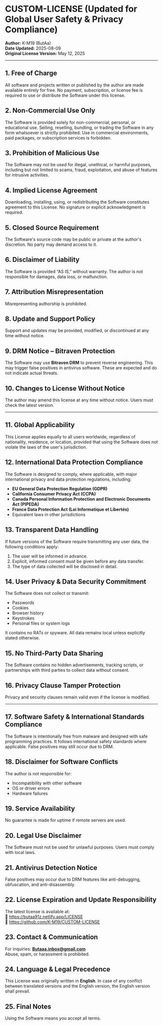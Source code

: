 # CUSTOM-LICENSE (Updated for Global User Safety & Privacy Compliance)

**Author:** K-M19 (ButAa)  
**Date Updated:** 2025-08-09  
**Original License Version:** May 12, 2025  

---

## 1. Free of Charge
All software and projects written or published by the author are made available entirely for free. No payment, subscription, or license fee is required to use or distribute the Software under this license.

## 2. Non-Commercial Use Only
The Software is provided solely for non-commercial, personal, or educational use. Selling, reselling, bundling, or trading the Software in any form whatsoever is strictly prohibited. Use in commercial environments, paid packages, or subscription services is forbidden.

## 3. Prohibition of Malicious Use
The Software may not be used for illegal, unethical, or harmful purposes, including but not limited to scams, fraud, exploitation, and abuse of features for intrusive activities.

## 4. Implied License Agreement
Downloading, installing, using, or redistributing the Software constitutes agreement to this License. No signature or explicit acknowledgment is required.

## 5. Closed Source Requirement
The Software's source code may be public or private at the author's discretion. No party may demand access to it.

## 6. Disclaimer of Liability
The Software is provided “AS IS,” without warranty. The author is not responsible for damages, data loss, or malfunction.

## 7. Attribution Misrepresentation
Misrepresenting authorship is prohibited.

## 8. Update and Support Policy
Support and updates may be provided, modified, or discontinued at any time without notice.

## 9. DRM Notice – Bitraven Protection
The Software may use **Bitraven DRM** to prevent reverse engineering. This may trigger false positives in antivirus software. These are expected and do not indicate actual threats.

## 10. Changes to License Without Notice
The author may amend this license at any time without notice. Users must check the latest version.

---

## 11. Global Applicability
This License applies equally to all users worldwide, regardless of nationality, residence, or location, provided that using the Software does not violate the laws of the user's jurisdiction.

## 12. International Data Protection Compliance
The Software is designed to comply, where applicable, with major international privacy and data protection regulations, including:  
- **EU General Data Protection Regulation (GDPR)**  
- **California Consumer Privacy Act (CCPA)**  
- **Canada Personal Information Protection and Electronic Documents Act (PIPEDA)**  
- **France Data Protection Act (Loi Informatique et Libertés)**  
- Equivalent laws in other jurisdictions  

## 13. Transparent Data Handling
If future versions of the Software require transmitting any user data, the following conditions apply:  
1. The user will be informed in advance.  
2. Explicit, informed consent must be given before any data transfer.  
3. The type of data collected will be disclosed in detail.

## 14. User Privacy & Data Security Commitment
The Software does not collect or transmit:  
- Passwords  
- Cookies  
- Browser history  
- Keystrokes  
- Personal files or system logs  

It contains no RATs or spyware. All data remains local unless explicitly stated otherwise.

## 15. No Third-Party Data Sharing
The Software contains no hidden advertisements, tracking scripts, or partnerships with third parties to collect data without consent.

## 16. Privacy Clause Tamper Protection
Privacy and security clauses remain valid even if the license is modified.

---

## 17. Software Safety & International Standards Compliance
The Software is intentionally free from malware and designed with safe programming practices. It follows international safety standards where applicable. False positives may still occur due to DRM.

## 18. Disclaimer for Software Conflicts
The author is not responsible for:  
- Incompatibility with other software  
- OS or driver errors  
- Hardware failures  

## 19. Service Availability
No guarantee is made for uptime if remote servers are used.

## 20. Legal Use Disclaimer
The Software must not be used for unlawful purposes. Users must comply with local laws.

## 21. Antivirus Detection Notice
False positives may occur due to DRM features like anti-debugging, obfuscation, and anti-disassembly.

## 22. License Expiration and Update Responsibility
The latest license is available at:  
🔗 https://butaa91z.netlify.app/LICENSE  
🔗 https://github.com/K-M19/CUSTOM-LICENSE

## 23. Contact & Communication
For inquiries: **Butaaa.inbox@gmail.com**  
Abuse, spam, or harassment is prohibited.

## 24. Language & Legal Precedence
This License was originally written in **English**. In case of any conflict between translated versions and the English version, the English version shall prevail.

## 25. Final Notes
Using the Software means you accept all terms.
